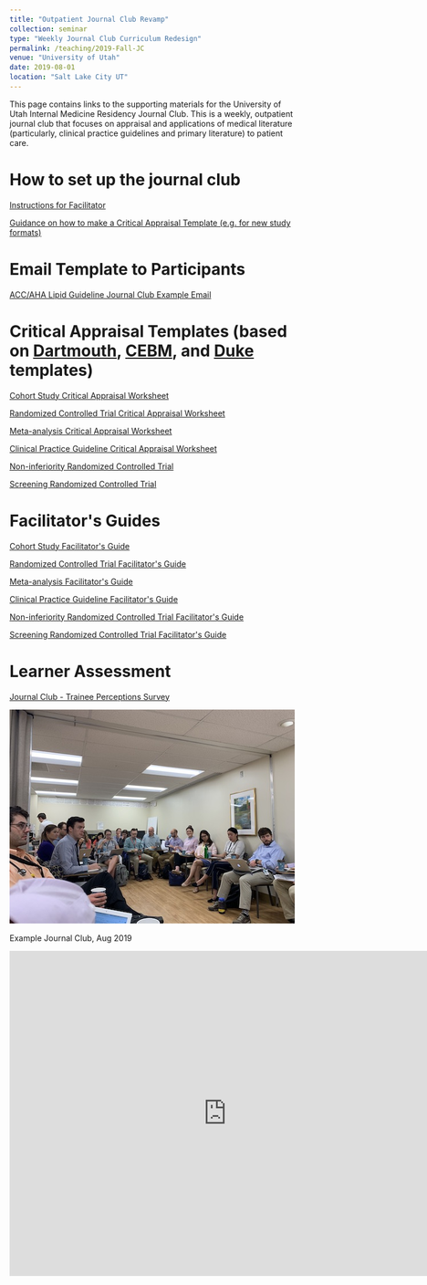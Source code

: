 ```yaml
---
title: "Outpatient Journal Club Revamp"
collection: seminar
type: "Weekly Journal Club Curriculum Redesign"
permalink: /teaching/2019-Fall-JC
venue: "University of Utah"
date: 2019-08-01
location: "Salt Lake City UT"
---
```


This page contains links to the supporting materials for the University of Utah Internal Medicine Residency Journal Club. This is a weekly, outpatient journal club that focuses on appraisal and applications of medical literature (particularly, clinical practice guidelines and primary literature) to patient care.  


How to set up the journal club
======
[Instructions for Facilitator](https://reblocke.github.io/files/UU_IM_How_to_Set_up_the_Journal_Club.docx)

[Guidance on how to make a Critical Appraisal Template (e.g. for new study formats)](https://reblocke.github.io/files/UU_IM_How_to_make_an_appraisal_template.docx)

Email Template to Participants
======
[ACC/AHA Lipid Guideline Journal Club Example Email](https://reblocke.github.io/files/Email_Template.docx)

Critical Appraisal Templates (based on [Dartmouth](https://www.dartmouth.edu/~library/biomed/guides/research/ebm-resources-materials.html), [CEBM](https://www.cebm.net/2014/06/critical-appraisal/), and [Duke](https://guides.mclibrary.duke.edu/ebm/appraise) templates)
======
[Cohort Study Critical Appraisal Worksheet](https://reblocke.github.io/files/UU_IM_Cohort_JC_Template.docx)

[Randomized Controlled Trial Critical Appraisal Worksheet](https://reblocke.github.io/files/UU_IM_RCT_JC_Template.docx)

[Meta-analysis Critical Appraisal Worksheet](https://reblocke.github.io/files/UU_IM_Metaanalysis_JC_Template.docx)

[Clinical Practice Guideline Critical Appraisal Worksheet](https://reblocke.github.io/files/UU_IM_Guideline_JC_Template.docx)

[Non-inferiority Randomized Controlled Trial](https://reblocke.github.io/files/UU_IM_Noninferiority_Trial_JC_Template.docx)

[Screening Randomized Controlled Trial]((https://reblocke.github.io/files/UU_IM_Preventive_RCT_JC_Template.docx))

Facilitator's Guides
======
[Cohort Study Facilitator's Guide](https://reblocke.github.io/files/UU_IM_Cohort_Fac_Guide.docx)

[Randomized Controlled Trial Facilitator's Guide](https://reblocke.github.io/files/UU_IM_RCT_Fac_Guide.docx)

[Meta-analysis Facilitator's Guide](https://reblocke.github.io/files/UU_IM_Metaanalysis_Fac_Guide.docx)

[Clinical Practice Guideline Facilitator's Guide](https://reblocke.github.io/files/UU_IM_Guideline_Fac_Guide.docx)

[Non-inferiority Randomized Controlled Trial Facilitator's Guide](https://reblocke.github.io/files/UU_IM_Noninferiority_Trial_Fac_Guide.docx)

[Screening Randomized Controlled Trial Facilitator's Guide]((https://reblocke.github.io/files/UU_IM_Preventive_RCT_Fac_Guide.docx))

Learner Assessment
======
[Journal Club - Trainee Perceptions Survey](https://reblocke.github.io/files/Journal_Club_Resident_Survey.docx)

<img src='/images/JC_500x300.jpg'>

Example Journal Club, Aug 2019

<iframe src="https://www.slideshare.net/BrianLocke9/slideshelf" width="760px" height="570px" frameborder="0" marginwidth="0" marginheight="0" scrolling="no" style="border:none;" allowfullscreen webkitallowfullscreen mozallowfullscreen></iframe>
